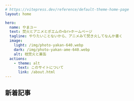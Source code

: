 ```yaml
---
# https://vitepress.dev/reference/default-theme-home-page
layout: home

hero:
  name: やまユー
  text: 焚火とアニメとポエムの<br>ホームページ
  tagline: やりたいことないから、アニメみて焚き火してなんか書く
  image:
    light: /img/photo-yakan-640.webp
    dark: /img/photo-yakan-ame-640.webp
    alt: 枝焚火と薬缶
  actions:
    - theme: alt
      text: このサイトについて
      link: /about.html
---
```


## 新着記事

<PostsList :posts="posts" />

<script setup lang="ts">
import { data } from './index.data'
import { useData } from 'vitepress'
import { computed } from 'vue'
import PostsList from '../.vitepress/posts-list.vue'
import { sortPosts } from '../utils'
const { frontmatter } = useData()
const MAX_POSTS = 20
const posts = computed(() => {
  const all = sortPosts(data, frontmatter)
  return all.filter(post => {
    if (post.url.includes('/parts/')) {
      return false
    }
    return !post.url.endsWith('/') 
  }).slice(0, MAX_POSTS)
})
</script>
